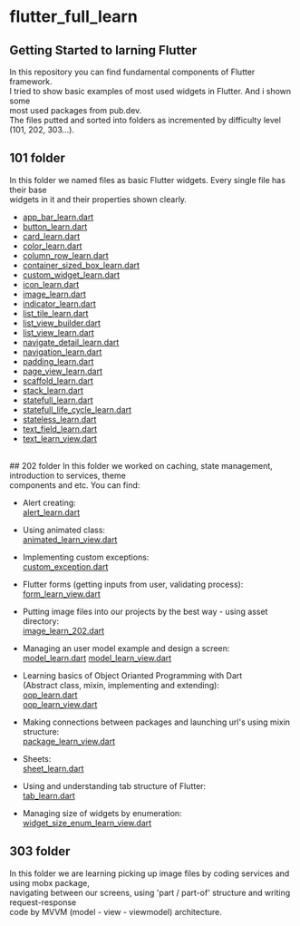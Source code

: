# flutter_full_learn

## Getting Started to larning Flutter
In this repository you can find fundamental components of Flutter framework. <br>
I tried to show basic examples of most used widgets in Flutter. And i shown some <br> most used packages from pub.dev. <br> 
The files putted and sorted into folders as incremented by difficulty level (101, 202, 303...).  <br>


## 101 folder
In this folder we named files as basic Flutter widgets. Every single file has their base <br> widgets in it and their properties shown clearly. <br>
- [app_bar_learn.dart](https://github.com/gurkanmutllu/flutter_full_learn/blob/master/lib/101/app_bar_learn.dart)
- [button_learn.dart](https://github.com/gurkanmutllu/flutter_full_learn/blob/master/lib/101/button_learn.dart)
- [card_learn.dart](https://github.com/gurkanmutllu/flutter_full_learn/blob/master/lib/101/card_learn.dart)
- [color_learn.dart](https://github.com/gurkanmutllu/flutter_full_learn/blob/master/lib/101/color_learn.dart)
- [column_row_learn.dart](https://github.com/gurkanmutllu/flutter_full_learn/blob/master/lib/101/column_row_learn.dart)
- [container_sized_box_learn.dart](https://github.com/gurkanmutllu/flutter_full_learn/blob/master/lib/101/container_sized_box_learn.dart)
- [custom_widget_learn.dart](https://github.com/gurkanmutllu/flutter_full_learn/blob/master/lib/101/custom_widget_learn.dart)
- [icon_learn.dart](https://github.com/gurkanmutllu/flutter_full_learn/blob/master/lib/101/icon_learn.dart)
- [image_learn.dart](https://github.com/gurkanmutllu/flutter_full_learn/blob/master/lib/101/image_learn.dart)
- [indicator_learn.dart](https://github.com/gurkanmutllu/flutter_full_learn/blob/master/lib/101/indicator_learn.dart)
- [list_tile_learn.dart](https://github.com/gurkanmutllu/flutter_full_learn/blob/master/lib/101/list_tile_learn.dart)
- [list_view_builder.dart](https://github.com/gurkanmutllu/flutter_full_learn/blob/master/lib/101/list_view_builder.dart)
- [list_view_learn.dart](https://github.com/gurkanmutllu/flutter_full_learn/blob/master/lib/101/list_view_learn.dart)
- [navigate_detail_learn.dart](https://github.com/gurkanmutllu/flutter_full_learn/blob/master/lib/101/navigate_detail_learn.dart)
- [navigation_learn.dart](https://github.com/gurkanmutllu/flutter_full_learn/blob/master/lib/101/navigation_learn.dart)
- [padding_learn.dart](https://github.com/gurkanmutllu/flutter_full_learn/blob/master/lib/101/padding_learn.dart)
- [page_view_learn.dart](https://github.com/gurkanmutllu/flutter_full_learn/blob/master/lib/101/page_view_learn.dart)
- [scaffold_learn.dart](https://github.com/gurkanmutllu/flutter_full_learn/blob/master/lib/101/scaffold_learn.dart)
- [stack_learn.dart](https://github.com/gurkanmutllu/flutter_full_learn/blob/master/lib/101/stack_learn.dart)
- [statefull_learn.dart](https://github.com/gurkanmutllu/flutter_full_learn/blob/master/lib/101/statefull_learn.dart)
- [statefull_life_cycle_learn.dart](https://github.com/gurkanmutllu/flutter_full_learn/blob/master/lib/101/statefull_life_cycle_learn.dart)
- [stateless_learn.dart](https://github.com/gurkanmutllu/flutter_full_learn/blob/master/lib/101/stateless_learn.dart)
- [text_field_learn.dart](https://github.com/gurkanmutllu/flutter_full_learn/blob/master/lib/101/text_field_learn.dart)
- [text_learn_view.dart](https://github.com/gurkanmutllu/flutter_full_learn/blob/master/lib/101/text_learn_view.dart)
<br>
## 202 folder
In this folder we worked on caching, state management, introduction to services, theme <br> components and etc. You can find: <br> 

- Alert creating: <br>
[alert_learn.dart](https://github.com/gurkanmutllu/flutter_full_learn/blob/master/lib/202/alert_learn.dart)

- Using animated class: <br>
[animated_learn_view.dart](https://github.com/gurkanmutllu/flutter_full_learn/blob/master/lib/202/animated_learn_view.dart)

- Implementing custom exceptions: <br>
[custom_exception.dart](https://github.com/gurkanmutllu/flutter_full_learn/blob/master/lib/202/custom_exception.dart)

- Flutter forms (getting inputs from user, validating process): <br>
[form_learn_view.dart](https://github.com/gurkanmutllu/flutter_full_learn/blob/master/lib/202/form_learn_view.dart)

- Putting image files into our projects by the best way - using asset directory: <br>
[image_learn_202.dart](https://github.com/gurkanmutllu/flutter_full_learn/blob/master/lib/202/image_learn_202.dart)

- Managing an user model example and design a screen:  
[model_learn.dart](https://github.com/gurkanmutllu/flutter_full_learn/blob/master/lib/202/model_learn.dart)
[model_learn_view.dart](https://github.com/gurkanmutllu/flutter_full_learn/blob/master/lib/202/model_learn_view.dart)

- Learning basics of Object Orianted Programming with Dart <br>
(Abstract class, mixin, implementing and extending): <br>
[oop_learn.dart](https://github.com/gurkanmutllu/flutter_full_learn/blob/master/lib/202/oop_learn.dart) <br>
[oop_learn_view.dart](https://github.com/gurkanmutllu/flutter_full_learn/blob/master/lib/202/oop_learn_view.dart)

- Making connections between packages and launching url's using mixin structure: <br>
[package_learn_view.dart](https://github.com/gurkanmutllu/flutter_full_learn/blob/master/lib/202/package_learn_view.dart)

- Sheets: <br>
[sheet_learn.dart](https://github.com/gurkanmutllu/flutter_full_learn/blob/master/lib/202/sheet_learn.dart)

- Using and understanding tab structure of Flutter: <br>
[tab_learn.dart](https://github.com/gurkanmutllu/flutter_full_learn/blob/master/lib/202/tab_learn.dart)

- Managing size of widgets by enumeration: <br>
[widget_size_enum_learn_view.dart](https://github.com/gurkanmutllu/flutter_full_learn/blob/master/lib/202/widget_size_enum_learn_view.dart)

## 303 folder
In this folder we are learning picking up image files by coding services and using mobx package, <br> 
navigating between our screens, using 'part / part-of' structure and writing request-response <br> code by MVVM (model - view - viewmodel) architecture. <br>


